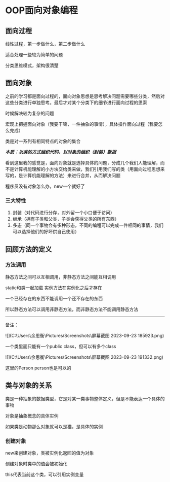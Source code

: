 # OOP面向对象编程

## 面向过程

线性过程，第一步做什么，第二步做什么

适合处理一些较为简单的问题

分类思维模式，架构很清楚

## 面向对象

之前的学习都是面向过程的，面向对象思想是思考解决问题需要哪些分类，然后对这些分类进行单独思考。最后才对某个分类下的细节进行面向过程的思索

时候解决较为复杂的问题

宏观上把握面向对象（我要干嘛，一件抽象的事情），具体操作面向过程（我要怎么完成）

类是对一系列有相同特点的对象的集合

***本质：以类的方式组织代码，以对象的组织（封装）数据***

看到这里我的感觉是，面向对象就是选择具体的问题，分成几个我们人能理解，而不是计算机能理解的小方块交给类来做，我们引用我们写的类（用面向过程思想来写的，是计算机能理解的方法）来进行合并，从而解决问题

程序员没有对象怎么办，new一个就好了

### 三大特性

1. 封装（对代码进行分存，对外留一个小口便于访问）
2. 继承（拥有子类和父类，子类会获得父类的所有东西）
3. 多态（同一个事物会有多种形态，不同的编程可以完成一件相同的事情，我们可以选择他们的好坏供自己使用）

## 回顾方法的定义

### 方法调用

静态方法之间可以互相调用，非静态方法之间能互相调用

static和类一起加载 实例方法在实例化之后才存在

一个已经存在的东西不能调用一个还不存在的东西

所以静态方法可以调用非静态方法，而非静态方法不能调用静态方法

---

备注：

![](C:\Users\余思衡\Pictures\Screenshots\屏幕截图 2023-09-23 185923.png)

一个类里面只能有一个public class，但可以有多个class

![](C:\Users\余思衡\Pictures\Screenshots\屏幕截图 2023-09-23 191332.png)

这里的Person person也是可以的

## 类与对象的关系

类是一种抽象的数据类型，它是对某一类事物整体定义，但是不能表达一个具体的事物

对象是抽象概念的具体实例

如果类是动物那么对象就可以是猫，是具体的实例

### 创建对象

new来创建对象，类被实例化返回的值为对象

创建对象时类中的值会被初始化

this代表当前这个类，可以引用实例变量
